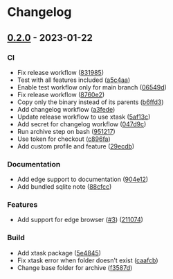 # Changelog


## [0.2.0](https://github.com/musikid/gateau/releases/tag/v0.2.0) - 2023-01-22

### CI

- Fix release workflow ([831985](https://github.com/musikid/gateau/tree/831985e69473890e7335694f9e27bf9c6ceb2c62))
- Test with all features included ([a5c4aa](https://github.com/musikid/gateau/tree/a5c4aa90e7c776d7bc2010f35d10b140b43cb287))
- Enable test workflow only for main branch ([06549d](https://github.com/musikid/gateau/tree/06549d878834869e5e9d5124f91cba79e7d08227))
- Fix release workflow ([8760e2](https://github.com/musikid/gateau/tree/8760e277c8cc8a00665b8c398d6b5b1b6259c904))
- Copy only the binary instead of its parents ([b6ffd3](https://github.com/musikid/gateau/tree/b6ffd39f7613a3bd7a8821d4f21e6204edaab5dc))
- Add changelog workflow ([a3fede](https://github.com/musikid/gateau/tree/a3fedef08aeb5ef7e47a3012a8adac4dd73b710f))
- Update release workflow to use xtask ([5af13c](https://github.com/musikid/gateau/tree/5af13caba2e471217d291eb32a5c9a6fb32becdd))
- Add secret for changelog workflow ([047d9c](https://github.com/musikid/gateau/tree/047d9c584d61a9dedde1b9dac4e37140b51a8dee))
- Run archive step on bash ([951217](https://github.com/musikid/gateau/tree/9512173ea616a0ff8a4377593907cb1189365383))
- Use token for checkout ([c896fa](https://github.com/musikid/gateau/tree/c896fab608adb210d94ec0b56797a95bd25e3b59))
- Add custom profile and feature ([29ecdb](https://github.com/musikid/gateau/tree/29ecdb0aa6085889cd3f1a1fbf68c4d54d460f39))

### Documentation

- Add edge support to documentation ([904e12](https://github.com/musikid/gateau/tree/904e12927c60434ae20bd236b2764eb8b7b1b526))
- Add bundled sqlite note ([88cfcc](https://github.com/musikid/gateau/tree/88cfcc1d018d480cecc85b99dc2a2f8a476e0599))

### Features

- Add support for edge browser ([#3](https://github.com/orhun/git-cliff/issues/3)) ([211074](https://github.com/musikid/gateau/tree/211074b36354e9534ec2784b65f701b8bce75c1c))

### Build

- Add xtask package ([5e4845](https://github.com/musikid/gateau/tree/5e484599ae5d13e7dde88f1e1f44ea8d01d6c8fd))
- Fix xtask error when folder doesn't exist ([caafcb](https://github.com/musikid/gateau/tree/caafcbf046f949f2a97f312ef11b0d5629de523b))
- Change base folder for archive ([f3587d](https://github.com/musikid/gateau/tree/f3587db150460ae09b05bae9c41df9830d4c2b08))

<!-- generated by git-cliff -->

